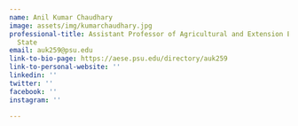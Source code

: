 ```yaml
---
name: Anil Kumar Chaudhary
image: assets/img/kumarchaudhary.jpg
professional-title: Assistant Professor of Agricultural and Extension Education, Penn
  State
email: auk259@psu.edu
link-to-bio-page: https://aese.psu.edu/directory/auk259
link-to-personal-website: ''
linkedin: ''
twitter: ''
facebook: ''
instagram: ''

---
```

